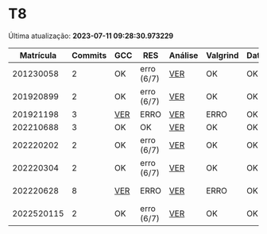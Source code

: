 # T8
Última atualização: **2023-07-11 09:28:30.973229**

|  Matrícula | Commits | GCC |  RES |  Análise |  Valgrind |  Data |  Duração | 
|---|---|---|---|---|---|---|---|
|  201230058 |  2 |  OK |  erro (6/7) |   [VER](./relatorios/201230058/T8/report.html) |  OK |  OK |  0:00:02 | 
|  201920899 |  2 |  OK |  erro (6/7) |   [VER](./relatorios/201920899/T8/report.html) |  OK |  OK |  0:00:02 | 
|  201921198 |  3 |  [VER](./relatorios/201921198/T8/compilador.txt) |  ERRO |   [VER](./relatorios/201921198/T8/report.html) |  ERRO |  OK |  0:01:05 | 
|  202210688 |  3 |  OK |  OK |   [VER](./relatorios/202210688/T8/report.html) |  OK |  OK |  1:12:37 | 
|  202220202 |  2 |  OK |  erro (6/7) |   [VER](./relatorios/202220202/T8/report.html) |  OK |  OK |  0:00:02 | 
|  202220304 |  2 |  OK |  erro (6/7) |   [VER](./relatorios/202220304/T8/report.html) |  OK |  OK |  0:00:01 | 
|  202220628 |  8 |  [VER](./relatorios/202220628/T8/compilador.txt) |  ERRO |   [VER](./relatorios/202220628/T8/report.html) |  ERRO |  OK |  2 days, 2:15:57 | 
|  2022520115 |  2 |  OK |  erro (6/7) |   [VER](./relatorios/2022520115/T8/report.html) |  OK |  OK |  0:00:20 | 
